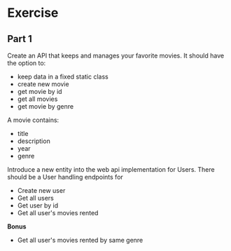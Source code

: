 # Exercise 
## Part 1
Create an API that keeps and manages your favorite movies. It should have the option to:
* keep data in a fixed static class
* create new movie
* get movie by id
* get all movies 
* get movie by genre

A movie contains:
* title
* description
* year
* genre

Introduce a new entity into the web api implementation for Users. There should be a User handling endpoints for
* Create new user
* Get all users
* Get user by id
* Get all user's movies rented

**Bonus** 
* Get all user's movies rented by same genre
